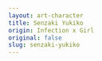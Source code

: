 ```yaml
---
layout: art-character
title: Senzaki Yukiko
origin: Infection x Girl
original: false
slug: senzaki-yukiko
---
```

